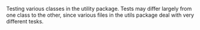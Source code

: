Testing various classes in the utility package.
Tests may differ largely from one class to the other,
since various files in the utils package deal with very different tesks. 